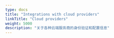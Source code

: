 ```yaml
---
type: docs
title: "Integrations with cloud providers"
linkTitle: "Cloud providers"
weight: 5000
description: "关于各种云端服务商的身份验证和配置信息"
---
```


